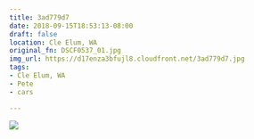 ```yaml
---
title: 3ad779d7
date: 2018-09-15T18:53:13-08:00
draft: false
location: Cle Elum, WA
original_fn: DSCF0537_01.jpg
img_url: https://d17enza3bfujl8.cloudfront.net/3ad779d7.jpg 
tags:
- Cle Elum, WA
- Pete
- cars

---
```


![](https://d17enza3bfujl8.cloudfront.net/3ad779d7.jpg)
